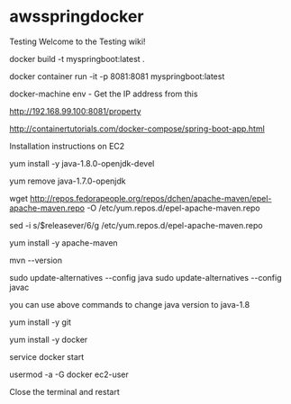 # awsspringdocker

Testing
Welcome to the Testing wiki!

docker build -t myspringboot:latest .

docker container run -it -p 8081:8081 myspringboot:latest

docker-machine env - Get the IP address from this

http://192.168.99.100:8081/property

http://containertutorials.com/docker-compose/spring-boot-app.html

Installation instructions on EC2

yum install -y java-1.8.0-openjdk-devel

yum remove java-1.7.0-openjdk

wget http://repos.fedorapeople.org/repos/dchen/apache-maven/epel-apache-maven.repo -O /etc/yum.repos.d/epel-apache-maven.repo

sed -i s/$releasever/6/g /etc/yum.repos.d/epel-apache-maven.repo

yum install -y apache-maven

mvn --version

sudo update-alternatives --config java sudo update-alternatives --config javac

you can use above commands to change java version to java-1.8

yum install -y git

yum install -y docker

service docker start

usermod -a -G docker ec2-user

Close the terminal and restart
